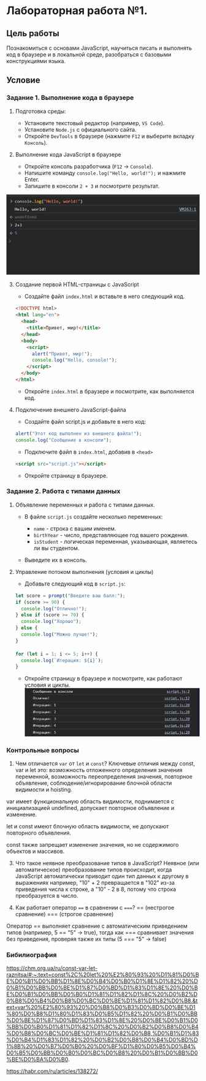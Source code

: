 # Лабораторная работа №1. 

## Цель работы

Познакомиться с основами JavaScript, научиться писать и выполнять код в браузере и в локальной среде, разобраться с базовыми конструкциями языка.

## Условие

### Задание 1. Выполнение кода в браузере

1. Подготовка среды:

   - Установите текстовый редактор (например, `VS Code`).
   - Установите `Node.js` с официального сайта.
   - Откройте `DevTools` в браузере (нажмите `F12` и выберите вкладку `Консоль`).

2. Выполнение кода JavaScript в браузере

   - Откройте консоль разработчика (`F12` → `Console`).
   - Напишите команду `console.log("Hello, world!");` и нажмите Enter.
   - Запишите в консоли `2 + 3` и посмотрите результат.


![alt text](image.png)


3. Создание первой HTML-страницы с JavaScript

   - Создайте файл `index.html` и вставьте в него следующий код.

   ```html
   <!DOCTYPE html>
   <html lang="en">
     <head>
       <title>Привет, мир!</title>
     </head>
     <body>
       <script>
         alert("Привет, мир!");
         console.log("Hello, console!");
       </script>
     </body>
   </html>
   ```

   - Откройте `index.html` в браузере и посмотрите, как выполняется код.

4. Подключение внешнего JavaScript-файла

   - Создайте файл script.js и добавьте в него код:

   ```javascript
   alert("Этот код выполнен из внешнего файла!");
   console.log("Сообщение в консоли");
   ```

   - Подключите файл в `index.html`, добавив в `<head>`

   ```html
   <script src="script.js"></script>
   ```

   - Откройте страницу в браузере.

### Задание 2. Работа с типами данных

1. Объявление переменных и работа с типами данных.

   - В файле `script.js` создайте несколько переменных:

     - `name` - строка с вашим именем.
     - `birthYear` - число, представляющее год вашего рождения.
     - `isStudent` - логическая переменная, указывающая, являетесь ли вы студентом.

   - Выведите их в консоль.

2. Управление потоком выполнения (условия и циклы)

   - Добавьте следующий код в `script.js`:

   ```javascript
   let score = prompt("Введите ваш балл:");
   if (score >= 90) {
     console.log("Отлично!");
   } else if (score >= 70) {
     console.log("Хорошо");
   } else {
     console.log("Можно лучше!");
   }

   for (let i = 1; i <= 5; i++) {
     console.log(`Итерация: ${i}`);
   }
   ```

   - Откройте страницу в браузере и посмотрите, как работают условия и циклы.
   ![alt text](image-1.png)

### Контрольные вопросы

1. Чем отличается `var` от `let` и `const`?
Ключевые отличия между const, var и let это: возможность отложенного определения значения переменной, возможность переопределения значения, повторное объявление, соблюдение/игнорирование блочной области видимости и hoisting.

 var имеет функциональную область видимости, поднимается с инициализацией undefined, допускает повторное объявление и изменение.

 let и const имеют блочную область видимости, не допускают повторного объявления.

 const также запрещает изменение значения, но не содержимого объектов и массивов.

3. Что такое неявное преобразование типов в JavaScript? 
Неявное (или автоматическое) преобразование типов происходит, когда JavaScript автоматически приводит один тип данных к другому в выражениях например, "10" + 2 превращается в "102" из-за приведения числа к строке, а "10" - 2 в 8, потому что строка преобразуется в число.

5. Как работает оператор `==` в сравнении с `===`?
 == (нестрогое сравнение)
 === (строгое сравнение)

 Оператор == выполняет сравнение с автоматическим приведением типов (например, 5 == "5" → true), тогда как === сравнивает значения без приведения, проверяя также 
 их типы (5 === "5" → false)


###  Бибилиография 
https://chm.org.ua/ru/const-var-let-raznitsa/#:~:text=const%2C%20let%20%E2%80%93%20%D1%81%D0%BE%D0%B1%D0%BB%D1%8E%D0%B4%D0%B0%D1%8E%D1%82%20%D0%B1%D0%BB%D0%BE%D1%87%D0%BD%D1%83%D1%8E%20%D0%BE%D0%B1%D0%BB%D0%B0%D1%81%D1%82%D1%8C%20%D0%B2%D0%B8%D0%B4%D0%B8%D0%BC%D0%BE%D1%81%D1%82%D0%B8.&text=var%20%E2%80%93%20%D0%B8%D0%B3%D0%BD%D0%BE%D1%80%D0%B8%D1%80%D1%83%D0%B5%D1%82%20%D0%B1%D0%BB%D0%BE%D1%87%D0%BD%D1%83%D1%8E%20%D0%BE%D0%B1%D0%BB%D0%B0%D1%81%D1%82%D1%8C%20%D0%B2%D0%B8%D0%B4%D0%B8%D0%BC%D0%BE%D1%81%D1%82%D0%B8,%D0%B1%D1%83%D0%B4%D1%83%D1%82%20%D0%B2%D0%B8%D0%B4%D0%BD%D1%8B%20%D0%B7%D0%B0%20%D0%BF%D1%80%D0%B5%D0%B4%D0%B5%D0%BB%D0%B0%D0%BC%D0%B8%20%D0%B1%D0%BB%D0%BE%D0%BA%D0%B0.

https://habr.com/ru/articles/138272/
